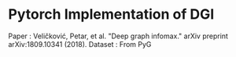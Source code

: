 # Pytorch Implementation of DGI
Paper : Veličković, Petar, et al. "Deep graph infomax." arXiv preprint arXiv:1809.10341 (2018).
Dataset : From PyG
